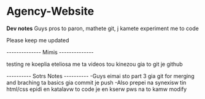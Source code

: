 ﻿# Agency-Website


**Dev notes**
Guys pros to paron, mathete git, j kamete experiment me to code

Please keep me updated


-------------- Mimis --------------

testing re koeplia 
eteliosa me ta videos tou kinezou gia to git je github 

---------- Sotrs Notes ----------
-Guys eimai sto part 3 gia git for merging and braching ta basics gia commit je push
-Also prepei na synexisw tin html/css epidi en katalavw to code je en kserw pws na to kamw modify


